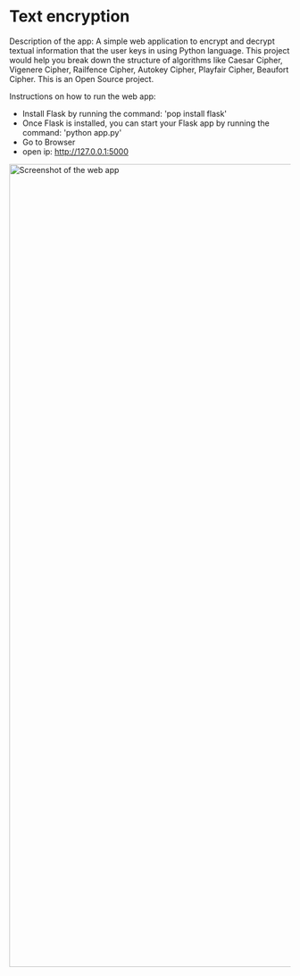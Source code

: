 # Text encryption

Description of the app:
A simple web application to encrypt and decrypt textual information that the user keys in using Python language. This project would help you break down the structure of algorithms like Caesar Cipher, Vigenere Cipher, Railfence Cipher, Autokey Cipher, Playfair Cipher, Beaufort Cipher. This is an Open Source project.

Instructions on how to run the web app:
 - Install Flask by running the command: 'pop install flask'
- Once Flask is installed, you can start your Flask app by running the command: 'python app.py'
- Go to Browser 
- open ip:  http://127.0.0.1:5000
<img width="1440" alt="Screenshot of the web app" src="https://user-images.githubusercontent.com/99260931/235979276-17b5b102-e0de-4386-9dde-cd4cfbaf5021.png">
